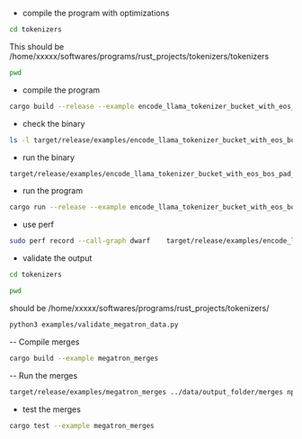 - compile the program with optimizations

```bash
cd tokenizers
```

This should be /home/xxxxx/softwares/programs/rust_projects/tokenizers/tokenizers

```bash
pwd
```

- compile the program

```bash
cargo build --release --example encode_llama_tokenizer_bucket_with_eos_bos_pad_metadata_megatron_lm --features="http"
```

- check the binary

```bash
ls -l target/release/examples/encode_llama_tokenizer_bucket_with_eos_bos_pad_metadata_megatron_lm
```

- run the binary

```bash
target/release/examples/encode_llama_tokenizer_bucket_with_eos_bos_pad_metadata_megatron_lm   ../data ../data/output_folder 2048    teknium/Llama-3.1-AlternateTokenizer 4 np.int32
```

- run the program

```bash
cargo run --release --example encode_llama_tokenizer_bucket_with_eos_bos_pad_metadata_megatron_lm --features="http" ../data/sample_10.jsonl ../data/sample_sc_50k.jsonl ../data/output_folder 2048 teknium/Llama-3.1-AlternateTokenizer 4 np.int32
```

- use perf

```bash
sudo perf record --call-graph dwarf    target/release/examples/encode_llama_tokenizer_bucket_with_eos_bos_pad_metadata_megatron_lm    ../data/sample_sc_50k.jsonl ../data/output_folder 2048    teknium/Llama-3.1-AlternateTokenizer 4 np.int32
```

- validate the output

```bash
cd tokenizers
```

```bash
pwd
```

should be /home/xxxxx/softwares/programs/rust_projects/tokenizers/

```bash
python3 examples/validate_megatron_data.py
```

-- Compile merges

```bash
cargo build --example megatron_merges
```

-- Run the merges

```bash
target/release/examples/megatron_merges ../data/output_folder/merges np.int32 ../data/output_folder/bin  merge 
```

- test the merges

```bash
cargo test --example megatron_merges
```
